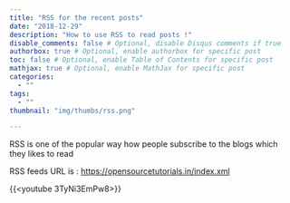 ```yaml
---
title: "RSS for the recent posts"
date: "2018-12-29"
description: "How to use RSS to read posts !"
disable_comments: false # Optional, disable Disqus comments if true
authorbox: true # Optional, enable authorbox for specific post
toc: false # Optional, enable Table of Contents for specific post
mathjax: true # Optional, enable MathJax for specific post
categories:
  - ""
tags:
  - ""
thumbnail: "img/thumbs/rss.png"

---
```

RSS is one of the popular way how people subscribe to the blogs which they likes to read
<!--more-->

RSS feeds URL is : https://opensourcetutorials.in/index.xml

{{<youtube 3TyNi3EmPw8>}}

<br><br>
